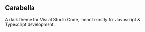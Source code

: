 ## Carabella

A dark theme for Visual Studio Code, meant mostly for Javascript & Typescript development.

